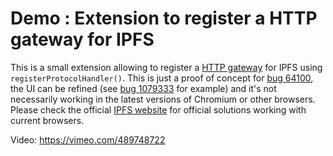 # Demo : Extension to register a HTTP gateway for IPFS

This is a small extension allowing to register a
[HTTP gateway](https://docs.ipfs.io/concepts/ipfs-gateway/#gateway-providers)
for IPFS using `registerProtocolHandler()`. This is just a proof of concept for
[bug 64100](https://bugs.chromium.org/p/chromium/issues/detail?id=64100),
the UI can be refined (see [bug 1079333](https://bugs.chromium.org/p/chromium/issues/detail?id=1079333) for example)
and it's not necessarily working in the latest versions of Chromium or other
browsers. Please check the official [IPFS website](https://ipfs.io/#install)
for official solutions working with current browsers.

Video: https://vimeo.com/489748722
